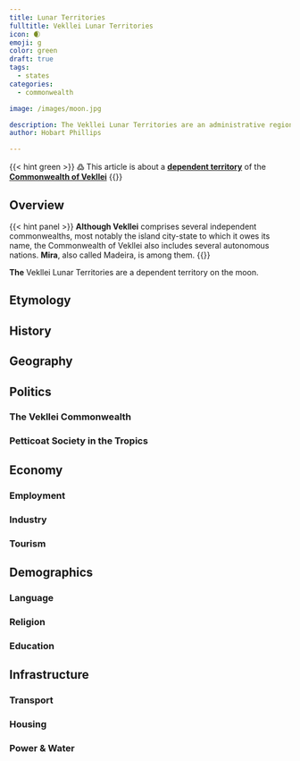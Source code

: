 ```yaml
---
title: Lunar Territories
fulltitle: Vekllei Lunar Territories
icon: 🌒
emoji: g
color: green
draft: true
tags:
  - states
categories:
  - commonwealth

image: /images/moon.jpg

description: The Vekllei Lunar Territories are an administrative region of the Commonwealth of Vekllei, a utopian country created by Hobart Phillips.
author: Hobart Phillips

---
```

{{< hint green >}}
߷ This article is about a [**dependent territory**](/factbook/vekllei/#administrative-divisions) of the [**Commonwealth of Vekllei**](/factbook/vekllei)
{{</hint>}}

## Overview

{{< hint panel >}}
**Although Vekllei** comprises several independent commonwealths, most notably the island city-state to which it owes its name, the Commonwealth of Vekllei also includes several autonomous nations. **Mira**, also called Madeira, is among them.
{{</hint>}}

**The** Vekllei Lunar Territories are a dependent territory on the moon.


## Etymology

## History


## Geography

## Politics

### The Vekllei Commonwealth

### Petticoat Society in the Tropics

## Economy

### Employment

### Industry

### Tourism

## Demographics

### Language

### Religion

### Education

## Infrastructure

### Transport

### Housing

### Power & Water
